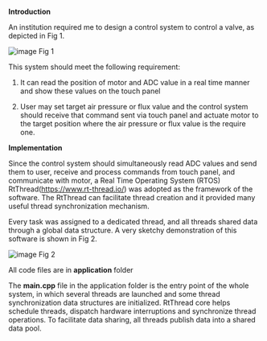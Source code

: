 **Introduction**

An institution required me to design a control system to control a valve, as depicted in Fig 1.

![image](https://user-images.githubusercontent.com/67689632/200152182-84769f47-bab9-4c80-9d90-2d9b27813581.png)
Fig 1

This system should meet the following requirement:

1.	It can read the position of motor and ADC value in a real time manner and show these values on the touch panel

2.	User may set target air pressure or flux value and the control system should receive that command sent via touch panel and actuate motor to the target position where the air pressure or flux value is the require one.

**Implementation**

Since the control system should simultaneously read ADC values and send them to user, receive and process commands from touch panel, and communicate with motor, a Real Time Operating System (RTOS) RtThread(https://www.rt-thread.io/) was adopted as the framework of the software. The RtThread can facilitate thread creation and it provided many useful thread synchronization mechanism.

Every task was assigned to a dedicated thread, and all threads shared data through a global data structure. A very sketchy demonstration of this software is shown in Fig 2.

![image](https://user-images.githubusercontent.com/67689632/200152183-9e4515f8-c815-4eff-8dfd-0b7affebc3b3.png)
Fig 2

All code files are in **application** folder

The **main.cpp** file in the application folder is the entry point of the whole system, in which several threads are launched and some thread synchronization data structures are initialized. RtThread core helps schedule threads, dispatch hardware interruptions and synchronize thread operations. To facilitate data sharing, all threads publish data into a shared data pool.
